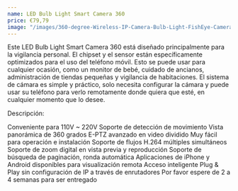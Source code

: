 ```yaml
---
name: LED Bulb Light Smart Camera 360
price: €79,79
image: "/images/360-degree-Wireless-IP-Camera-Bulb-Light-FishEye-Camera.jpg"
---
```


<div id='product-component-e4f7c9e785b'></div>
<script type="text/javascript">
/*<![CDATA[*/

(function () {
  var scriptURL = 'https://sdks.shopifycdn.com/buy-button/latest/buy-button-storefront.min.js';
  if (window.ShopifyBuy) {
    if (window.ShopifyBuy.UI) {
      ShopifyBuyInit();
    } else {
      loadScript();
    }
  } else {
    loadScript();
  }

  function loadScript() {
    var script = document.createElement('script');
    script.async = true;
    script.src = scriptURL;
    (document.getElementsByTagName('head')[0] || document.getElementsByTagName('body')[0]).appendChild(script);
    script.onload = ShopifyBuyInit;
  }

  function ShopifyBuyInit() {
    var client = ShopifyBuy.buildClient({
      domain: 'mobileek.myshopify.com',
      apiKey: '82083d7fef2773ffdb4f27f907402c59',
      appId: '6',
    });

    ShopifyBuy.UI.onReady(client).then(function (ui) {
      ui.createComponent('product', {
        id: [1104514154540],
        node: document.getElementById('product-component-e4f7c9e785b'),
        moneyFormat: '%E2%82%AC%7B%7Bamount_with_comma_separator%7D%7D',
        options: {
  "product": {
    "layout": "horizontal",
    "variantId": "all",
    "width": "100%",
    "contents": {
      "img": false,
      "imgWithCarousel": true,
      "variantTitle": false,
      "description": true,
      "buttonWithQuantity": false,
      "quantity": false
    },
    "text": {
      "button": "Añadir a la Cesta"
    },
    "styles": {
      "product": {
        "text-align": "left",
        "@media (min-width: 601px)": {
          "max-width": "100%",
          "margin-left": "0",
          "margin-bottom": "50px"
        }
      },
      "button": {
        "background-color": "#f5705c",
        ":hover": {
          "background-color": "#dd6553"
        },
        ":focus": {
          "background-color": "#dd6553"
        }
      },
      "title": {
        "font-size": "26px"
      },
      "price": {
        "font-size": "18px"
      },
      "compareAt": {
        "font-size": "15px"
      }
    }
  },
  "cart": {
    "contents": {
      "button": true
    },
    "text": {
      "title": " Tu Cesta",
      "notice": "El envío se agrega al momento del pago.",
      "button": "Comprar ahora",
      "empty": "Tu Cesta está vacía."
    },
    "styles": {
      "button": {
        "background-color": "#f5705c",
        ":hover": {
          "background-color": "#dd6553"
        },
        ":focus": {
          "background-color": "#dd6553"
        }
      },
      "footer": {
        "background-color": "#ffffff"
      },
      "header": {
        "color": "#4c4c4c"
      },
      "lineItems": {
        "color": "#4c4c4c"
      },
      "subtotalText": {
        "color": "#4c4c4c"
      },
      "subtotal": {
        "color": "#4c4c4c"
      },
      "notice": {
        "color": "#4c4c4c"
      },
      "currency": {
        "color": "#4c4c4c"
      },
      "close": {
        ":hover": {
          "color": "#4c4c4c"
        },
        "color": "#4c4c4c"
      },
      "emptyCart": {
        "color": "#4c4c4c"
      }
    }
  },
  "modalProduct": {
    "contents": {
      "img": false,
      "imgWithCarousel": true,
      "variantTitle": false,
      "buttonWithQuantity": true,
      "button": false,
      "quantity": false
    },
    "styles": {
      "product": {
        "@media (min-width: 601px)": {
          "max-width": "100%",
          "margin-left": "0px",
          "margin-bottom": "0px"
        }
      },
      "button": {
        "background-color": "#f5705c",
        ":hover": {
          "background-color": "#dd6553"
        },
        ":focus": {
          "background-color": "#dd6553"
        }
      }
    }
  },
  "toggle": {
    "styles": {
      "toggle": {
        "background-color": "#f5705c",
        ":hover": {
          "background-color": "#dd6553"
        },
        ":focus": {
          "background-color": "#dd6553"
        }
      }
    }
  },
  "productSet": {
    "styles": {
      "products": {
        "@media (min-width: 601px)": {
          "margin-left": "-20px"
        }
      }
    }
  },
  "lineItem": {
    "styles": {
      "variantTitle": {
        "color": "#4c4c4c"
      },
      "title": {
        "color": "#4c4c4c"
      },
      "price": {
        "color": "#4c4c4c"
      },
      "quantity": {
        "color": "#4c4c4c"
      },
      "quantityIncrement": {
        "color": "#4c4c4c",
        "border-color": "#4c4c4c"
      },
      "quantityDecrement": {
        "color": "#4c4c4c",
        "border-color": "#4c4c4c"
      },
      "quantityInput": {
        "color": "#4c4c4c",
        "border-color": "#4c4c4c"
      }
    }
  }
}
      });
    });
  }
})();
/*]]>*/
</script>

Este LED Bulb Light Smart Camera 360 está diseñado principalmente para la vigilancia personal. El chipset y el sensor están específicamente optimizados para el uso del teléfono móvil. Esto se puede usar para cualquier ocasión, como un monitor de bebé, cuidado de ancianos, administración de tiendas pequeñas y vigilancia de habitaciones. El sistema de cámara es simple y práctico, solo necesita configurar la cámara y puede usar su teléfono para verlo remotamente donde quiera que esté, en cualquier momento que lo desee.  

Descripción:

Conveniente para 110V ~ 220V
Soporte de detección de movimiento
Vista panorámica de 360 ​​grados
E-PTZ avanzado en video dividido
Muy fácil para operación e instalación
Soporte de flujos H.264 múltiples simultáneos
Soporte de zoom digital en vista previa y reproducción
Soporte de búsqueda de paginación, ronda automática
Aplicaciones de iPhone y Android disponibles para visualización remota
Acceso inteligente Plug & Play sin configuración de IP a través de enrutadores
Por favor espere de 2 a 4 semanas para ser entregado
